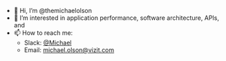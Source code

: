 - 👋 Hi, I’m @themichaelolson
- 👀 I’m interested in application performance, software architecture, APIs, and 
- 📫 How to reach me:
  - Slack: [@Michael](https://app.slack.com/client/T04F4424P/C04F44285/rimeto_profile/U04BN4SB05C)
  - Email: michael.olson@vizit.com
